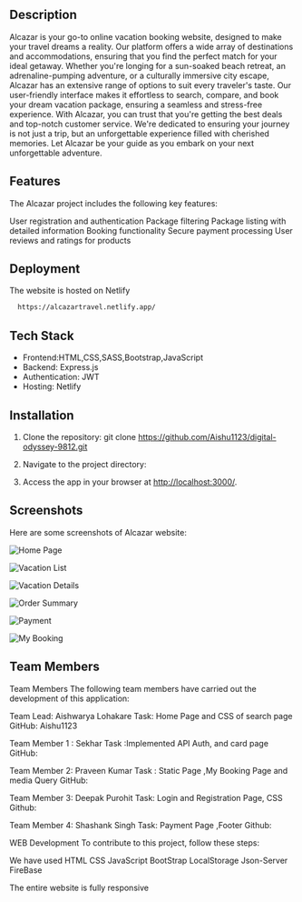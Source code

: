 
## Description
Alcazar is your go-to online vacation booking website, designed to make your travel dreams a reality. Our platform offers a wide array of destinations and accommodations, ensuring that you find the perfect match for your ideal getaway. Whether you're longing for a sun-soaked beach retreat, an adrenaline-pumping adventure, or a culturally immersive city escape, Alcazar has an extensive range of options to suit every traveler's taste. Our user-friendly interface makes it effortless to search, compare, and book your dream vacation package, ensuring a seamless and stress-free experience. With Alcazar, you can trust that you're getting the best deals and top-notch customer service. We're dedicated to ensuring your journey is not just a trip, but an unforgettable experience filled with cherished memories. Let Alcazar be your guide as you embark on your next unforgettable adventure.

## Features
The Alcazar project includes the following key features:

User registration and authentication
Package filtering
Package listing with detailed information
Booking  functionality
Secure payment processing
User reviews and ratings for products

## Deployment

The website is hosted on Netlify

```bash
  https://alcazartravel.netlify.app/
```

## Tech Stack

- Frontend:HTML,CSS,SASS,Bootstrap,JavaScript
- Backend: Express.js
- Authentication: JWT
- Hosting: Netlify

## Installation

1. Clone the repository:
git clone https://github.com/Aishu1123/digital-odyssey-9812.git

2. Navigate to the project directory:

3. Access the app in your browser at [http://localhost:3000/](http://localhost:3000/).

## Screenshots

Here are some screenshots of Alcazar website:

![Home Page](Images/home.png)

![Vacation List](Images/vacation.png)

![Vacation Details](Images/description.png)

![Order Summary](Images/booking.png)

![Payment](Images/payment.png)

![My Booking](Images/mybooking.png)


## Team Members

Team Members The following team members have carried out the development of this application:

Team Lead: Aishwarya Lohakare Task: Home Page and CSS of search page     GitHub: Aishu1123

Team Member 1 : Sekhar Task :Implemented API Auth, and card page         GitHub:

Team Member 2: Praveen Kumar Task : Static Page ,My Booking Page  and media Query    GitHub:

Team Member 3: Deepak Purohit Task: Login and Registration Page, CSS     Github:

Team Member 4: Shashank Singh Task: Payment Page ,Footer                 Github:

WEB Development To contribute to this project, follow these steps:

We have used HTML CSS JavaScript BootStrap LocalStorage Json-Server FireBase

The entire website is fully responsive


